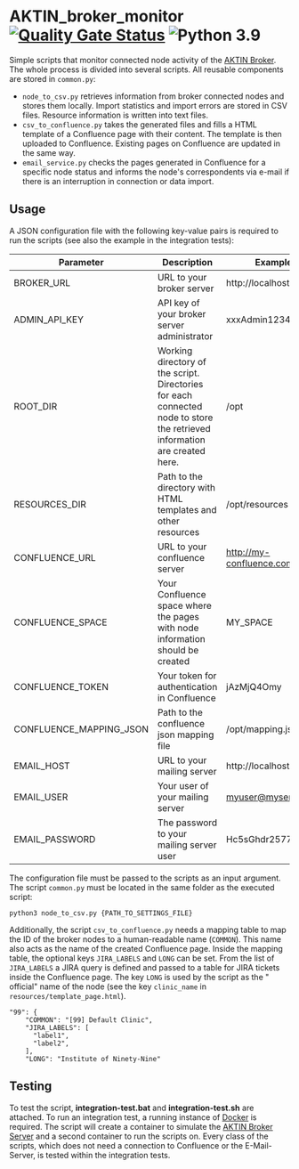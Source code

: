 # AKTIN_broker_monitor [![Quality Gate Status](https://sonarcloud.io/api/project_badges/measure?project=aktin_AKTIN_broker_monitor&metric=alert_status)](https://sonarcloud.io/summary/new_code?id=aktin_AKTIN_broker_monitor) ![Python 3.9](https://img.shields.io/badge/python-3.9-blue)

Simple scripts that monitor connected node activity of the [AKTIN Broker](https://github.com/aktin/broker). The whole process is divided into several scripts. All reusable components are stored in `common.py`:

* `node_to_csv.py` retrieves information from broker connected nodes and stores them locally. Import statistics and import errors are stored in CSV files. Resource information is written into text files.
* `csv_to_confluence.py` takes the generated files and fills a HTML template of a Confluence page with their content. The template is then uploaded to Confluence. Existing pages on Confluence are updated in the same way.
* `email_service.py` checks the pages generated in Confluence for a specific node status and informs the node's correspondents via e-mail if there is an interruption in connection or data import.

## Usage

A JSON configuration file with the following key-value pairs is required to run the scripts (see also the example in the integration tests):

| Parameter               | Description                                                                                                               | Example                  |
|-------------------------|---------------------------------------------------------------------------------------------------------------------------|--------------------------|
| BROKER_URL              | URL to your broker server                                                                                                 | http://localhost:8080    |
| ADMIN_API_KEY           | API key of your broker server administrator                                                                               | xxxAdmin1234             |
| ROOT_DIR                | Working directory of the script. Directories for each connected node to store the retrieved information are created here. | /opt                     |
| RESOURCES_DIR           | Path to the directory with HTML templates and other resources                                                             | /opt/resources           |
| CONFLUENCE_URL          | URL to your confluence server                                                                                             | http://my-confluence.com |
| CONFLUENCE_SPACE        | Your Confluence space where the pages with node information should be created                                             | MY_SPACE                 |
| CONFLUENCE_TOKEN        | Your token for authentication in Confluence                                                                               | jAzMjQ4Omy               |
| CONFLUENCE_MAPPING_JSON | Path to the confluence json mapping file                                                                                  | /opt/mapping.json        |
| EMAIL_HOST              | URL to your mailing server                                                                                                | http://localhost:8888    |
| EMAIL_USER              | Your user of your mailing server                                                                                          | myuser@myserver.net      |
| EMAIL_PASSWORD          | The password to your mailing server user                                                                                  | Hc5sGhdr2577             |

The configuration file must be passed to the scripts as an input argument. The script `common.py` must be located in the same folder as the executed script:

```
python3 node_to_csv.py {PATH_TO_SETTINGS_FILE}
```

Additionally, the script `csv_to_confluence.py` needs a mapping table to map the ID of the broker nodes to a human-readable name (`COMMON`). This name also acts as the name of the created Confluence page. Inside the mapping table, the
optional keys `JIRA_LABELS` and `LONG` can be set. From the list of `JIRA_LABELS` a JIRA query is defined and passed to a table for JIRA tickets inside the Confluence page. The key `LONG` is used by the script as the "
official" name of the node (see the key `clinic_name` in `resources/template_page.html`).

```
"99": {
    "COMMON": "[99] Default Clinic",
    "JIRA_LABELS": [
      "label1",
      "label2",
    ],
    "LONG": "Institute of Ninety-Nine"
```

## Testing

To test the script, **integration-test.bat** and **integration-test.sh** are attached. To run an integration test, a running instance of [Docker](https://www.docker.com/) is required. The script will create a container to
simulate the [AKTIN Broker Server](https://github.com/aktin/broker/tree/master/broker-server) and a second container to run the scripts on. Every class of the scripts, which does not need a connection to Confluence or the E-Mail-Server, is tested
within the integration tests.
